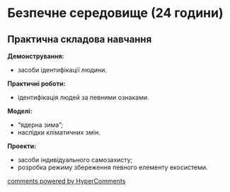 <div id="hypercomments_widget" class="js-hypercomments-widget invisible"></div>

# Безпечне середовище (24 години)

## Практична складова навчання


<p><b>Демонстрування:</b><br>
<ul>
    <li>засоби ідентифікації людини.</li>
</ul></p>
<p><b>Практичні роботи:</b><br>
<ul>
    <li>ідентифікація людей за певними ознаками.</li>
</ul></p>
<p><b>Моделі:</b><br>
<ul>
    <li>“ядерна зима”;</li>
    <li>наслідки кліматичних змін.</li>
</ul></p>
<p><b>Проекти:</b><br>
<ul>
    <li>засоби індивідуального самозахисту;</li>
    <li>розробка режиму збереження певного елементу екосистеми.</li>
</ul></p>



<div class="js-hypercomments-container">
<a href="http://hypercomments.com" class="hc-link" title="comments widget">comments powered by HyperComments</a>
</div>